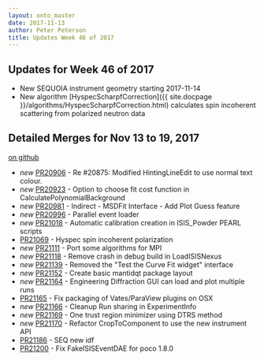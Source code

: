 ```yaml
---
layout: onto_master
date: 2017-11-13
author: Peter Peterson
title: Updates Week 46 of 2017
---
```

Updates for Week 46 of 2017
---------------------------
* New SEQUOIA instrument geometry starting 2017-11-14
* New algorithm [HyspecScharpfCorrection]({{ site.docpage }}/algorithms/HyspecScharpfCorrection.html) calculates spin incoherent scattering from polarized neutron data


Detailed Merges for Nov 13 to 19, 2017
--------------------------------------
[on github](https://github.com/mantidproject/mantid/pulls?q=is%3Apr+merged%3A2017-11-14..2017-11-19)

* *new* [PR20906](https://github.com/mantidproject/mantid/pull/20906) - Re #20875: Modified HintingLineEdit to use normal text colour.
* *new* [PR20923](https://github.com/mantidproject/mantid/pull/20923) - Option to choose fit cost function in CalculatePolynomialBackground
* *new* [PR20981](https://github.com/mantidproject/mantid/pull/20981) - Indirect - MSDFit Interface - Add Plot Guess feature
* *new* [PR20996](https://github.com/mantidproject/mantid/pull/20996) - Parallel event loader
* *new* [PR21018](https://github.com/mantidproject/mantid/pull/21018) - Automatic calibration creation in ISIS_Powder PEARL scripts
* [PR21069](https://github.com/mantidproject/mantid/pull/21069) - Hyspec spin incoherent polarization
* *new* [PR21111](https://github.com/mantidproject/mantid/pull/21111) - Port some algorithms for MPI
* *new* [PR21118](https://github.com/mantidproject/mantid/pull/21118) - Remove crash in debug build in LoadISISNexus
* *new* [PR21139](https://github.com/mantidproject/mantid/pull/21139) - Removed the "Test the Curve Fit widget" interface
* *new* [PR21152](https://github.com/mantidproject/mantid/pull/21152) - Create basic mantidqt package layout
* *new* [PR21164](https://github.com/mantidproject/mantid/pull/21164) - Engineering Diffraction GUI can load and plot multiple runs
* [PR21165](https://github.com/mantidproject/mantid/pull/21165) - Fix packaging of Vates/ParaView plugins on OSX
* *new* [PR21166](https://github.com/mantidproject/mantid/pull/21166) - Cleanup Run sharing in ExperimentInfo
* *new* [PR21169](https://github.com/mantidproject/mantid/pull/21169) - One trust region minimizer using DTRS method
* *new* [PR21170](https://github.com/mantidproject/mantid/pull/21170) - Refactor CropToComponent to use the new instrument API
* [PR21186](https://github.com/mantidproject/mantid/pull/21186) - SEQ new idf
* [PR21200](https://github.com/mantidproject/mantid/pull/21200) - Fix FakeISISEventDAE for poco 1.8.0
